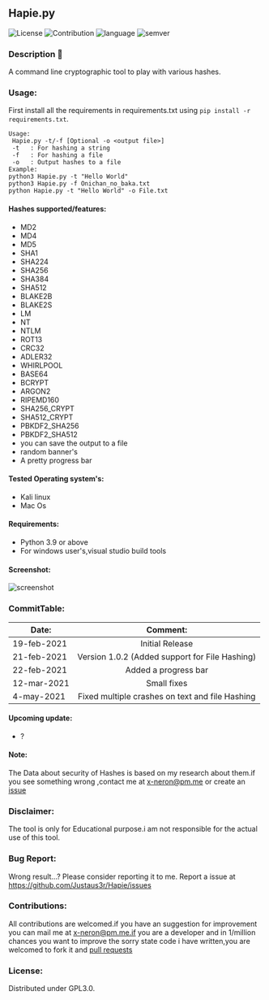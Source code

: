 ## Hapie.py
![License](https://img.shields.io/badge/License-GPL3.0-<brightgreen>)
![Contribution](https://img.shields.io/badge/Contributions-Welcome-<brightgreen>)
![language](https://badgen.net/badge/Language/Python/cyan)
![semver](https://badgen.net/badge/Semantic-Version/1.0.3/purple)

### Description 🔶
A command line cryptographic tool to play with various hashes.
### Usage:
First install all the requirements in requirements.txt using ```pip install -r requirements.txt```. 
```
Usage:
 Hapie.py -t/-f [Optional -o <output file>]
 -t   : For hashing a string
 -f   : For hashing a file
 -o   : Output hashes to a file
Example:
python3 Hapie.py -t "Hello World"       
python3 Hapie.py -f Onichan_no_baka.txt  
python Hapie.py -t "Hello World" -o File.txt 
```
#### Hashes supported/features:
- MD2
- MD4
- MD5
- SHA1
- SHA224
- SHA256
- SHA384
- SHA512
- BLAKE2B
- BLAKE2S
- LM
- NT
- NTLM
- ROT13
- CRC32
- ADLER32
- WHIRLPOOL
- BASE64
- BCRYPT
- ARGON2
- RIPEMD160
- SHA256_CRYPT
- SHA512_CRYPT
- PBKDF2_SHA256
- PBKDF2_SHA512
- you can save the output to a file
- random banner's
- A pretty progress bar
#### Tested Operating system's:
- Kali linux
- Mac Os

#### Requirements:
- Python 3.9 or above
- For windows user's,visual studio build tools

#### Screenshot:
![screenshot](https://drive.google.com/uc?export=download&id=1f3IbB_VM9vhkSBkoS5Nae4-EyVG8KVGx)
### CommitTable:

| Date:         | Comment:                                        | 
| ------------- |:-------------:                                  | 
| 19-feb-2021   | Initial Release                                 | 
| 21-feb-2021   | Version 1.0.2 (Added support for File Hashing)  |  
| 22-feb-2021   | Added a progress bar                            | 
| 12-mar-2021   | Small fixes                                     |
| 4-may-2021    | Fixed multiple crashes on text and file Hashing |
#### Upcoming update:
- ?
#### Note:
The Data about security of Hashes is based on my research about them.if you see something wrong ,contact me at x-neron@pm.me or create an [issue](https://github.com/Justaus3r/Hapie/issues)
### Disclaimer:
The tool is only for Educational purpose.i am not responsible for the actual use of this tool. 
### Bug Report:
Wrong result...?
Please consider reporting it to me.
Report a issue at https://github.com/Justaus3r/Hapie/issues
### Contributions:
All contributions are welcomed.if you have an suggestion for improvement you can mail me at x-neron@pm.me.if you are a developer and in 1/million chances you want to improve the sorry state code i have written,you are welcomed to fork it and [pull requests](https://github.com/Justaus3r/Hapie/pulls)
### License:
Distributed under GPL3.0.
